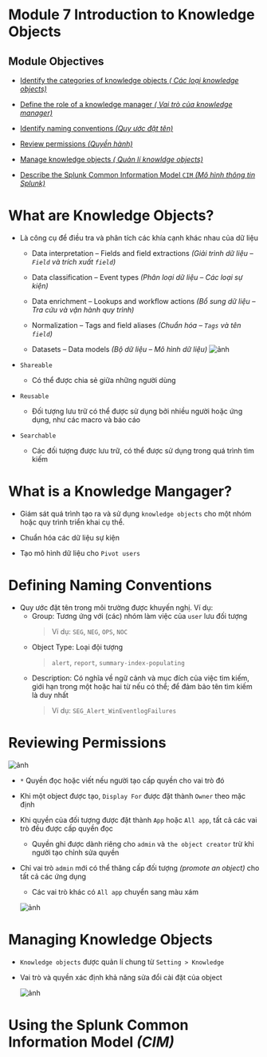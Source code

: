 # Module 7 Introduction to Knowledge Objects 

## Module Objectives

- [Identify the categories of knowledge objects *( Các loại knowledge objects)*](#What-are-Knowledge-Objects)

- [Define the role of a knowledge manager *( Vai trò của knowledge manager)*](#What-is-a-Knowledge-Mangager)

- [Identify naming conventions *(Quy ước đặt tên)*](#Defining-Naming-Conventions)

- [Review permissions *(Quyền hành)*](#Reviewing-Permissions)

- [Manage knowledge objects *( Quản lí knowldge objects)*](#Managing-Knowledge-Objects)

- [Describe the Splunk Common Information Model `CIM` *(Mô hình thông tin Splunk)*](#Using-the-Splunk-Common-Information-Model-(-CIM-))

# What are Knowledge Objects?

- Là công cụ để điều tra và phân tích các khía cạnh khác nhau của dữ liệu 

  - Data interpretation – Fields and field extractions *(Giải trình dữ liệu – `Field` và trích xuất `field`)*

  - Data classification – Event types *(Phân loại dữ liệu – Các loại sự kiện)*

  - Data enrichment – Lookups and workflow actions *(Bổ sung dữ liệu – Tra cứu và vận hành quy trình)*

  - Normalization – Tags and field aliases *(Chuẩn hóa – `Tags` và tên `field`)*

  - Datasets – Data models *(Bộ dữ liệu – Mô hình dữ liệu)*
   ![ảnh](https://github.com/tatdatda04/Module_Splunk/assets/118095276/d4aa567f-0951-4354-80da-3e803269f77a)

- `Shareable` 
  - Có thể được chia sẻ giữa những người dùng

- `Reusable`
  - Đối tượng lưu trữ có thể được sử dụng bởi nhiều người hoặc ứng dụng, như các macro và báo cáo
 
- `Searchable`
  - Các đối tượng được lưu trữ, có thể được sử dụng trong quá trình tìm kiếm

# What is a Knowledge Mangager?

- Giám sát quá trình tạo ra và sử dụng `knowledge objects` cho một nhóm hoặc quy trình triển khai cụ thể.

- Chuẩn hóa các dữ liệu sự kiện

- Tạo mô hình dữ liệu cho `Pivot users`

# Defining Naming Conventions

- Quy ước đặt tên trong môi trường được khuyến nghị. Ví dụ:
  - Group: Tương ứng với (các) nhóm làm việc của `user` lưu đối tượng
      >Ví dụ: `SEG`, `NEG`, `OPS`, `NOC`
  - Object Type: Loại đội tượng
      >`alert`, `report`, `summary-index-populating`
  - Description: Có nghĩa về ngữ cảnh và mục đích của việc tìm kiếm, giới hạn trong một hoặc hai từ nếu có thể; để đảm bảo tên tìm kiếm là duy nhất
      >Ví dụ: `SEG_Alert_WinEventlogFailures`

# Reviewing Permissions
  ![ảnh](https://github.com/tatdatda04/Module_Splunk/assets/118095276/95cc0aac-b491-426b-b600-020bff9741e1)

- `*` Quyền đọc hoặc viết nếu người tạo cấp quyền cho vai trò đó

- Khi một object được tạo, `Display For` được đặt thành `Owner` theo mặc định

- Khi quyền của đối tượng được đặt thành `App` hoặc `All app`, tất cả các vai trò đều được cấp quyền đọc
  - Quyền ghi được dành riêng cho `admin` và `the object creator` trừ khi người tạo chỉnh sửa quyền
 
- Chỉ vai trò `admin` mới có thể thăng cấp đối tượng *(promote an object)* cho tất cả các ứng dụng
  - Các vai trò khác có `All app` chuyển sang màu xám

  ![ảnh](https://github.com/tatdatda04/Module_Splunk/assets/118095276/3dee435d-dd0d-41dd-9589-45d928360632)

# Managing Knowledge Objects

- `Knowledge objects` được quản lí chung từ `Setting > Knowledge`

- Vai trò và quyền xác định khả năng sửa đổi cài đặt của object

  ![ảnh](https://github.com/tatdatda04/Module_Splunk/assets/118095276/577c5bed-0dbc-4479-84d8-d97d4eb3f610)

# Using the Splunk Common Information Model *(CIM)*
